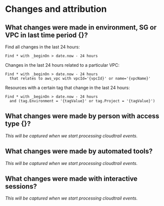 # Changes and attribution

## What changes were made in environment, SG or VPC in last time period {}?

Find all changes in the last 24 hours:

```j1ql
Find * with _beginOn > date.now - 24 hours
```

Changes in the last 24 hours related to a particular VPC:

```j1ql
Find * with _beginOn > date.now - 24 hours
  that relates to aws_vpc with vpcId='{vpcId}' or name='{vpcName}'
```

Resources with a certain tag that change in the last 24 hours:

```j1ql
Find * with _beginOn > date.now - 24 hours
  and (tag.Environment = '{tagValue}' or tag.Project = '{tagValue}')
```

## What changes were made by person with access type {}?

_This will be captured when we start processing cloudtrail events._

## What changes were made by automated tools?

_This will be captured when we start processing cloudtrail events._

## What changes were made with interactive sessions?

_This will be captured when we start processing cloudtrail events._
